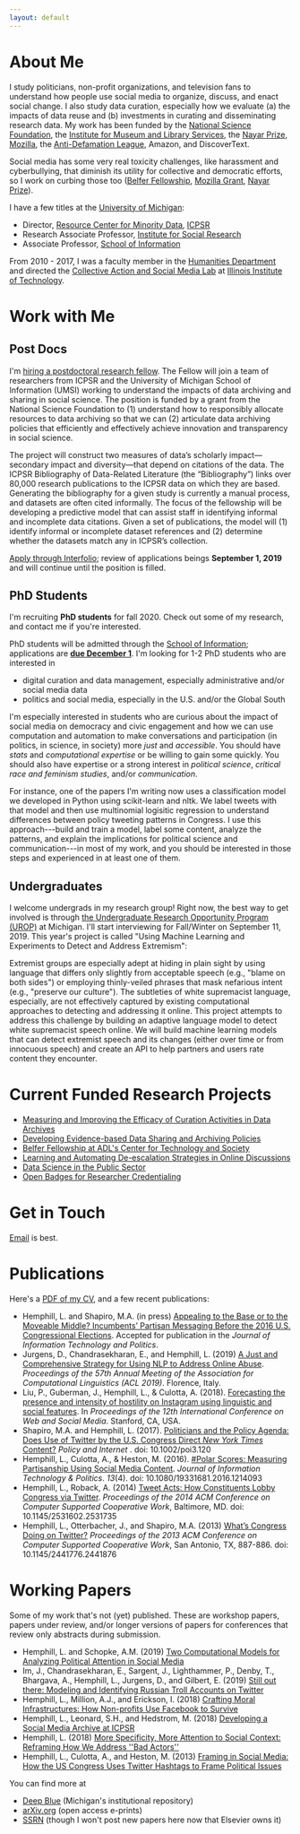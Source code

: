 ```yaml
---
layout: default
---
```


# About Me

I study politicians, non-profit organizations, and television fans to understand how people use social media to organize, discuss, and enact social change. I also study data curation, especially how we evaluate (a) the impacts of data reuse and (b) investments in curating and disseminating research data. My work has been funded by the [National Science Foundation](https://nsf.gov/awardsearch/advancedSearchResult?PIId=&PIFirstName=libby&PILastName=hemphill&IncludeCoPI=true&BooleanElement=All&BooleanRef=All&ActiveAwards=true&ExpiredAwards=true), the [Institute for Museum and Library Services](https://www.imls.gov/grants/awarded/lg-37-19-0134-19), the [Nayar Prize](https://web.iit.edu/nayar-prize/finalists/teams/cyberbullying-early-warning-and-response-system), [Mozilla](https://blog.mozilla.org/blog/2018/07/11/mozilla-funds-top-research-projects/), the [Anti-Defamation League](https://www.adl.org/belfer-fellows), Amazon, and DiscoverText. 

Social media has some very real toxicity challenges, like harassment and cyberbullying, that diminish its utility for collective and democratic efforts, so I work on curbing those too ([Belfer Fellowship](https://www.adl.org/belfer-fellows), [Mozilla Grant](https://blog.mozilla.org/blog/2018/07/11/mozilla-funds-top-research-projects/), [Nayar Prize](https://web.iit.edu/nayar-prize/finalists/teams/cyberbullying-early-warning-and-response-system)).

I have a few titles at the [University of Michigan](http://www.umich.edu):

* Director, [Resource Center for Minority Data](http://www.icpsr.umich.edu/RCMD), [ICPSR](http://www.icpsr.umich.edu/icpsrweb/)
* Research Associate Professor, [Institute for Social Research](http://home.isr.umich.edu/)
* Associate Professor, [School of Information](https://www.si.umich.edu/)

From 2010 - 2017, I was a faculty member in the [Humanities Department](https://humansciences.iit.edu/humanities) and directed the [Collective Action and Social Media Lab](http://www.casmlab.org) at [Illinois Institute of Technology](http://www.iit.edu).

# Work with Me

## Post Docs

I'm [hiring a postdoctoral research fellow](https://apply.interfolio.com/66585). The Fellow will join a team of researchers from ICPSR and the University of  Michigan School of Information (UMSI) working to understand the impacts of data archiving and sharing in social science. The position is funded  by a grant from the National Science Foundation to (1) understand how to responsibly allocate resources to data  archiving so that we can (2) articulate data archiving policies that  efficiently and effectively achieve innovation and transparency in social science. 

The project will construct two measures of data’s scholarly impact—secondary impact and diversity—that depend on citations of the data. The ICPSR Bibliography of Data-Related Literature (the “Bibliography”) links over 80,000 research publications to the ICPSR data on which they are based. Generating the bibliography for a given study is currently a manual process, and datasets are often cited informally. The focus of the fellowship will be developing a predictive model that can assist staff in identifying informal and incomplete data citations. Given a set of publications, the model will (1) identify informal or incomplete dataset references and (2) determine whether the datasets match any in ICPSR’s collection.

[Apply through Interfolio](https://apply.interfolio.com/66585); review of applications beings __September 1, 2019__ and will continue until the position is filled.

## PhD Students

I'm recruiting __PhD students__ for fall 2020. Check out some of my research, and contact me if you're interested.

PhD students will be admitted through the [School of Information](https://beta.si.umich.edu/programs/phd-information); applications are __[due December 1](https://beta.si.umich.edu/programs/phd-information/how-do-i-apply)__. I'm looking for 1-2 PhD students who are interested in
* digital curation and data management, especially administrative and/or social media data
* politics and social media, especially in the U.S. and/or the Global South

I'm especially interested in students who are curious about the impact of social media on democracy and civic engagement and how we can use computation and automation to make conversations and participation (in politics, in science, in society) more _just_ and _accessible_. You should have _stats_ and _computational expertise_ or be willing to gain some quickly. You should also have expertise or a strong interest in _political science_, _critical race and feminism studies_, and/or _communication_. 

For instance, one of the papers I'm writing now uses a classification model we developed in Python using scikit-learn and nltk. We label tweets with that model and then use multinomial logisitic regression to understand differences between policy tweeting patterns in Congress. I use this approach---build and train a model, label some content, analyze the patterns, and explain the implications for political science and communication---in most of my work, and you should be interested in those steps and experienced in at least one of them.

## Undergraduates

I welcome undergrads in my research group! Right now, the best way to get involved is through [the Undergraduate Research Opportunity Program (UROP)](https://lsa.umich.edu/urop/students/fall-winter-programs.html) at Michigan. I'll start interviewing for Fall/Winter on September 11, 2019. This year's project is called "Using Machine Learning and Experiments to Detect and Address Extremism": 

Extremist groups are especially adept at hiding in plain sight by using language that differs only slightly from acceptable speech (e.g., "blame on both sides") or employing thinly-veiled phrases that mask nefarious intent (e.g., "preserve our culture"). The subtleties of white supremacist language, especially, are not effectively captured by existing computational approaches to detecting and addressing it online. This project attempts to address this challenge by building an adaptive language model to detect white supremacist speech online. We will build machine learning models that can detect extremist speech and its changes (either over time or from innocuous speech) and create an API to help partners and users rate content they encounter.

# Current Funded Research Projects

* [Measuring and Improving the Efficacy of Curation Activities in Data Archives](https://www.imls.gov/grants/awarded/lg-37-19-0134-19)
* [ Developing Evidence-based Data Sharing and Archiving Policies](https://nsf.gov/awardsearch/showAward?AWD_ID=1930645&HistoricalAwards=false)
* [Belfer Fellowship at ADL's Center for Technology and Society](https://www.adl.org/belfer-fellows)
* [Learning and Automating De-escalation Strategies in Online Discussions](https://blog.mozilla.org/blog/2018/07/11/mozilla-funds-top-research-projects/)
* [Data Science in the Public Sector](https://nsf.gov/awardsearch/showAward?AWD_ID=1829724&HistoricalAwards=false)
* [Open Badges for Researcher Credentialing](https://nsf.gov/awardsearch/showAward?AWD_ID=1839868&HistoricalAwards=false)

# Get in Touch

[Email](mailto:libbyh@umich.edu) is best.

# Publications

Here's a [PDF of my CV](/files/hemphill_cv.pdf), and a few recent publications:

* Hemphill, L. and Shapiro, M.A. (in press) [Appealing to the Base or to the Moveable Middle? Incumbents’ Partisan Messaging Before the 2016 U.S. Congressional Elections](http://hdl.handle.net/2027.42/142808). Accepted for publication in the _Journal of Information Technology and Politics_. 
* Jurgens, D., Chandrasekharan, E., and Hemphill, L. (2019) [A Just and Comprehensive Strategy for Using NLP to Address Online Abuse](https://arxiv.org/pdf/1906.01738.pdf). _Proceedings of the 57th Annual Meeting of the Association for Computational Linguistics (ACL 2019)_. Florence, Italy.
* Liu, P., Guberman, J., Hemphill, L., & Culotta, A. (2018). [Forecasting the presence and intensity of hostility on Instagram using linguistic and social features](files/Liu_et_al_Hostility_forecast_ICWSM.pdf). In *Proceedings of the 12th International Conference on Web and Social Media*. Stanford, CA, USA.
* Shapiro, M.A. and Hemphill, L. (2017). [Politicians and the Policy Agenda: Does Use of Twitter by the U.S. Congress Direct _New York Times_ Content?](/files/Shapiro_Hemphill_2016_Politicians_and_the_Policy_Agenda.pdf) _Policy and Internet_ . doi: 10.1002/poi3.120
* Hemphill, L., Culotta, A., & Heston, M. (2016). [#Polar Scores: Measuring Partisanship Using Social Media Content](/files/Hemphill_Culotta_Heston_2016_Polar_Scores.pdf). _Journal of Information Technology & Politics_. _13_(4). doi: 10.1080/19331681.2016.1214093
* Hemphill, L., Roback, A. (2014) [Tweet Acts: How Constituents Lobby Congress via Twitter](/files/Hemphill_and_Roback_2014_Tweet_Acts.pdf). _Proceedings of the 2014 ACM Conference on Computer Supported Cooperative Work_, Baltimore, MD. doi: 10.1145/2531602.2531735
* Hemphill, L., Otterbacher, J., and Shapiro, M.A. (2013) [What’s Congress Doing on Twitter?](/files/Hemphill_Otterbacher_Shapiro_2013_Whats_Congress_Doing_on_Twitter.pdf) _Proceedings of the 2013 ACM Conference on Computer Supported Cooperative Work_, San Antonio, TX, 887-886. doi: 10.1145/2441776.2441876

# Working Papers

Some of my work that's not (yet) published. These are workshop papers, papers under review, and/or longer versions of papers for conferences that review only abstracts during submission.

* Hemphill, L. and Schopke, A.M. (2019) [Two Computational Models for Analyzing Political Attention in Social Media](https://deepblue.lib.umich.edu/handle/2027.42/147460)
* Im, J., Chandrasekharan, E., Sargent, J., Lighthammer, P., Denby, T., Bhargava, A., Hemphill, L., Jurgens, D., and Gilbert, E. (2019) [Still out there: Modeling and Identifying Russian Troll Accounts on Twitter](https://arxiv.org/abs/1901.11162)
* Hemphill, L., Million, A.J., and Erickson, I. (2018) [Crafting Moral Infrastructures: How Non-profits Use Facebook to Survive](https://deepblue.lib.umich.edu/handle/2027.42/145477)
* Hemphill, L., Leonard, S.H., and Hedstrom, M. (2018) [Developing a Social Media Archive at ICPSR](https://deepblue.lib.umich.edu/bitstream/handle/2027.42/143185/Developing%20SOMAR%20at%20ICPSR.pdf?sequence=1&isAllowed=y)
* Hemphill, L. (2018) [More Specificity, More Attention to Social Context: Reframing How We Address ''Bad Actors''](http://hdl.handle.net/2027.42/142392)
* Hemphill, L., Culotta, A., and Heston, M. (2013) [Framing in Social Media: How the US Congress Uses Twitter Hashtags to Frame Political Issues](https://papers.ssrn.com/sol3/papers.cfm?abstract_id=2317335)

You can find more at 

* [Deep Blue](https://deepblue.lib.umich.edu/browse?value=Hemphill%2C+Libby&type=author) (Michigan's institutional repository)
* [arXiv.org](https://arxiv.org/search/?searchtype=author&query=Libby+Hemphill) (open access e-prints)
* [SSRN](https://papers.ssrn.com/sol3/cf_dev/AbsByAuth.cfm?per_id=1474958) (though I won't post new papers here now that Elsevier owns it)
